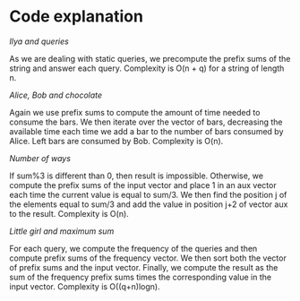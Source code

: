 # Code explanation

*Ilya and queries*

As we are dealing with static queries, we precompute the prefix sums of the string and answer each query. Complexity is O(n + q) for a string of length n.

*Alice, Bob and chocolate*

Again we use prefix sums to compute the amount of time needed to consume the bars. We then iterate over the vector of bars, decreasing the available time each time we add a bar to the number of bars consumed by Alice. Left bars are consumed by Bob. Complexity is O(n).

*Number of ways*

If sum%3 is different than 0, then result is impossible. Otherwise, we compute the prefix sums of the input vector and place 1 in an aux vector each time the current value is equal to sum/3. We then find the position j of the elements equal to sum/3 and add the value in position j+2 of vector aux to the result. Complexity is O(n).

*Little girl and maximum sum*

For each query, we compute the frequency of the queries and then compute prefix sums of the frequency vector. We then sort both the vector of prefix sums and the input vector. Finally, we compute the result as the sum of the frequency prefix sums times the corresponding value in the input vector. Complexity is O((q+n)logn).